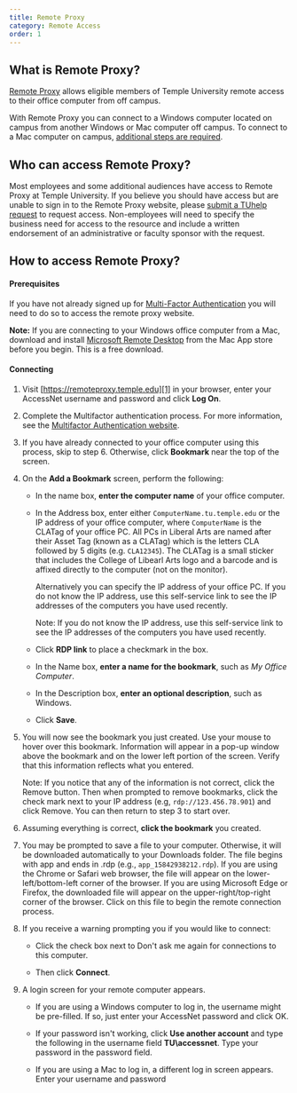 ```yaml
---
title: Remote Proxy
category: Remote Access
order: 1
---
```


## What is Remote Proxy?

[Remote Proxy][1] allows eligible members of Temple University remote access to
their office computer from off campus.

With Remote Proxy you can connect to a Windows computer located on campus from
another Windows or Mac computer off campus. To connect to a Mac computer on
campus, [additional steps are required][5].

## Who can access Remote Proxy?

Most employees and some additional audiences have access to Remote Proxy at
Temple University. If you believe you should have access but are unable to sign
in to the Remote Proxy website, please [submit a TUhelp
request](https://tuhelp.temple.edu) to request access. Non-employees will need
to specify the business need for access to the resource and include a written
endorsement of an administrative or faculty sponsor with the request.

## How to access Remote Proxy?

#### Prerequisites

If you have not already signed up for [Multi-Factor Authentication][3] you
will need to do so to access the remote proxy website.

**Note:** If you are connecting to your Windows office computer from
a Mac, download and install [Microsoft Remote Desktop][6] from the Mac App
store before you begin. This is a free download.

#### Connecting

1. Visit [https://remoteproxy.temple.edu][1] in your browser, enter your
   AccessNet username and password and click **Log On**.

2. Complete the Multifactor authentication process. For more information,
   see the [Multifactor Authentication website][3].

3. If you have already connected to your office computer using this
   process, skip to step 6. Otherwise, click **Bookmark** near the top of
   the screen.

4. On the **Add a Bookmark** screen, perform the following:
 
    - In the name box, **enter the computer name** of your office computer.

    - In the Address box, enter either `ComputerName.tu.temple.edu` or the IP
      address of your office computer, where `ComputerName` is the CLATag of
      your office PC. All PCs in Liberal Arts are named after their Asset Tag
      (known as a CLATag) which is the letters CLA followed by 5 digits (e.g.
      `CLA12345`). The CLATag is a small sticker that includes the College of
      Libearl Arts logo and a barcode and is affixed directly to the computer
      (not on the monitor).

      Alternatively you can specify the IP address of your office PC. If you do
      not know the IP address, use this self-service link to see the IP
      addresses of the computers you have used recently.

      Note: If you do not know the IP address, use this self-service link to
      see the IP addresses of the computers you have used recently.

    - Click **RDP link** to place a checkmark in the box.

    - In the Name box, **enter a name for the bookmark**, such as *My Office Computer*.

    - In the Description box, **enter an optional description**, such as Windows.

    - Click **Save**.

5. You will now see the bookmark you just created. Use your mouse to hover over
   this bookmark. Information will appear in a pop-up window above the bookmark
   and on the lower left portion of the screen. Verify that this information
   reflects what you entered. 
   
   Note: If you notice that any of the information is not correct, click the
   Remove button. Then when prompted to remove bookmarks, click the check mark
   next to your IP address (e.g, `rdp://123.456.78.901`) and click Remove. You
   can then return to step 3 to start over.

6. Assuming everything is correct, **click the bookmark** you created.

7. You may be prompted to save a file to your computer. Otherwise, it will be
   downloaded automatically to your Downloads folder. The file begins with app
   and ends in .rdp (e.g., `app_15842938212.rdp`). If you are using the Chrome
   or Safari web browser, the file will appear on the lower-left/bottom-left
   corner of the browser. If you are using Microsoft Edge or Firefox, the
   downloaded file will appear on the upper-right/top-right corner of the
   browser. Click on this file to begin the remote connection process.

8. If you receive a warning prompting you if you would like to connect:

    - Click the check box next to Don't ask me again for connections to this
      computer.

    - Then click **Connect**.

9. A login screen for your remote computer appears.

    - If you are using a Windows computer to log in, the username might be
      pre-filled. If so, just enter your AccessNet password and click OK.

    - If your password isn't working, click **Use another account** and type the
      following in the username field **TU\accessnet**. Type your password in the
      password field.
      
    - If you are using a Mac to log in, a different log in screen appears. Enter
      your username and password


[0]: https://tuportal.temple.edu
[1]: https://remoteproxy.temple.edu/
[2]: https://tuportal6.temple.edu/group/its/remote-proxy
[3]: https://tuportal6.temple.edu/web/its/multi-factor-authentication
[5]: https://tuportal6.temple.edu/group/its/remote-access-website#DynaContentContainer_nnvz_4
[6]: https://apps.apple.com/us/app/microsoft-remote-desktop-10/id1295203466?mt=12
